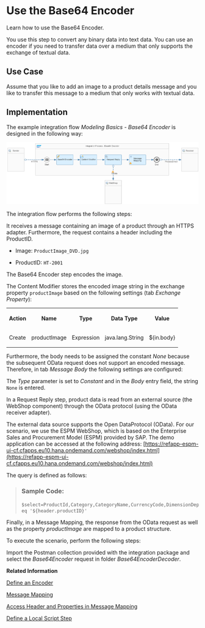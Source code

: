 <!-- loiod28e8fcd750c4e95aafb2abad26b7e40 -->

# Use the Base64 Encoder

Learn how to use the Base64 Encoder. 

You use this step to convert any binary data into text data. You can use an encoder if you need to transfer data over a medium that only supports the exchange of textual data.



<a name="loiod28e8fcd750c4e95aafb2abad26b7e40__section_b44_vpk_cnb"/>

## Use Case

Assume that you like to add an image to a product details message and you like to transfer this message to a medium that only works with textual data.



<a name="loiod28e8fcd750c4e95aafb2abad26b7e40__section_vnx_zpk_cnb"/>

## Implementation

The example integration flow *Modeling Basics - Base64 Encoder* is designed in the following way:

![](images/base64_Encoder_Flow_548e89a.png)

The integration flow performs the following steps:

It receives a message containing an image of a product through an HTTPS adapter. Furthermore, the request contains a header including the ProductID.

-   Image: `ProductImage_DVD.jpg`

-   ProductID: `HT-2001` 


The Base64 Encoder step encodes the image.

The Content Modifier stores the encoded image string in the exchange property `productImage` based on the following settings \(tab *Exchange Property*\):


<table>
<tr>
<th valign="top">

Action



</th>
<th valign="top">

Name



</th>
<th valign="top">

Type



</th>
<th valign="top">

Data Type



</th>
<th valign="top">

Value



</th>
</tr>
<tr>
<td valign="top">

Create



</td>
<td valign="top">

productImage



</td>
<td valign="top">

Expression



</td>
<td valign="top">

java.lang.String



</td>
<td valign="top">

$\{in.body\}



</td>
</tr>
</table>

Furthermore, the body needs to be assigned the constant *None* because the subsequent OData request does not support an encoded message. Therefore, in tab *Message Body* the following settings are configured:

The *Type* parameter is set to *Constant* and in the *Body* entry field, the string `None` is entered.

In a Request Reply step, product data is read from an external source \(the WebShop component\) through the OData protocol \(using the OData receiver adapter\).

The external data source supports the Open DataProtocol \(OData\). For our scenario, we use the ESPM WebShop, which is based on the Enterprise Sales and Procurement Model \(ESPM\) provided by SAP. The demo application can be accessed at the following address: [https://refapp-espm-ui-cf.cfapps.eu10.hana.ondemand.com/webshop/index.html](https://refapp-espm-ui-cf.cfapps.eu10.hana.ondemand.com/webshop/index.html)

The query is defined as follows:

> ### Sample Code:  
> ```
> $select=ProductId,Category,CategoryName,CurrencyCode,DimensionDepth,DimensionHeight,DimensionUnit,DimensionWidth,LongDescription,Name,Price,QuantityUnit,ShortDescription,SupplierId,Weight,WeightUnit&$filter=ProductId eq '${header.productID}'  
> ```

Finally, in a Message Mapping, the response from the OData request as well as the property *productImage* are mapped to a product structure.

To execute the scenario, perform the following steps:

Import the Postman collection provided with the integration package and select the *Base64Encoder* request in folder *Base64EncoderDecoder*.

**Related Information**  


[Define an Encoder](define-an-encoder-89f8bdd.md "You use this task to encode messages using an encoding scheme to secure any sensitive message content during transfer over the network.")

[Message Mapping](message-mapping-459ccdf.md "")

[Access Header and Properties in Message Mapping](access-header-and-properties-in-message-mapping-4f2a8c9.md "Learn how to access header and exchange properties in a message mapping.")

[Define a Local Script Step](define-a-local-script-step-03b32eb.md "You can create a script step that is specific to an integration artifact to execute custom scripts (JavaScript or Groovy Script).")

